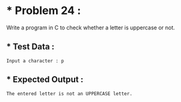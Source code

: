 # * Problem 24 :

Write a program in C to check whether a letter is uppercase or not.

## * Test Data :

    Input a character : p

## * Expected Output :

    The entered letter is not an UPPERCASE letter.